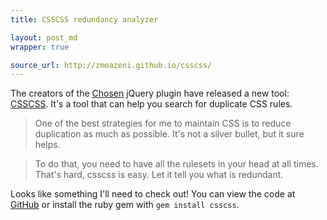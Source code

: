 ```yaml
---
title: CSSCSS redundancy analyzer

layout: post_md
wrapper: true

source_url: http://zmoazeni.github.io/csscss/
---
```

The creators of the [Chosen][chosen] jQuery plugin have released a new tool: [CSSCSS][csscss]. It's a tool that can help you search for duplicate CSS rules.

> One of the best strategies for me to maintain CSS is to reduce duplication as much as possible. It's not a silver bullet, but it sure helps.

> To do that, you need to have all the rulesets in your head at all times. That's hard, csscss is easy. Let it tell you what is redundant.

Looks like something I'll need to check out! You can view the code at [GitHub][csscss_github] or install the ruby gem with `gem install csscss`.

[chosen]: http://harvesthq.github.io/chosen/
[csscss]: http://zmoazeni.github.io/csscss/
[csscss_github]: https://github.com/zmoazeni/csscss
